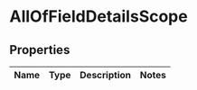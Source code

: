 # AllOfFieldDetailsScope

## Properties
Name | Type | Description | Notes
------------ | ------------- | ------------- | -------------
